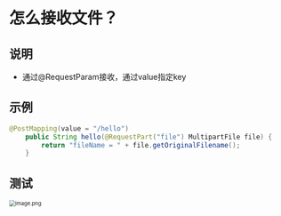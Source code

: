 # 怎么接收文件？





## 说明

- 通过@RequestParam接收，通过value指定key



## 示例

```java
@PostMapping(value = "/hello")
    public String hello(@RequestPart("file") MultipartFile file) {
        return "fileName = " + file.getOriginalFilename();
    }
```





## 测试

<img src="http://81.71.143.136/figurebed/figurebedcontroller/picture/088c8d43-cd96-4f47-8e25-27d13b6d9174684" alt="image.png" style="zoom:67%;" />